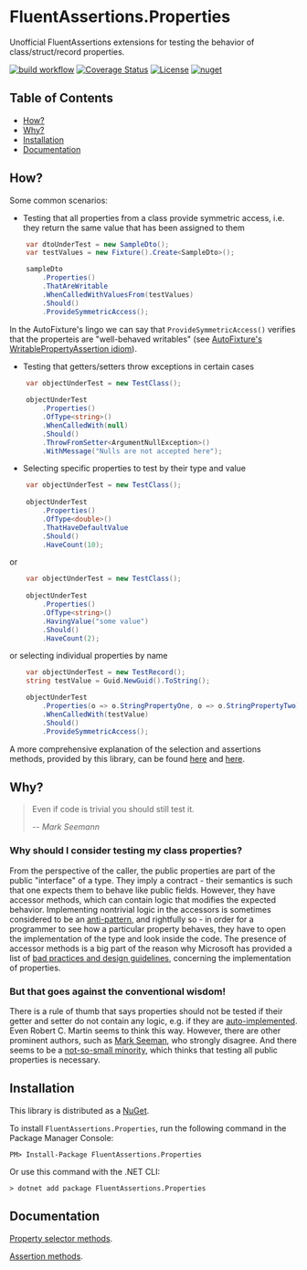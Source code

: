 # FluentAssertions.Properties

Unofficial FluentAssertions extensions for testing the behavior of class/struct/record properties.

[![build workflow](https://github.com/rsvilenov/FluentAssertions.Properties/actions/workflows/build.yml/badge.svg)](https://github.com/rsvilenov/FluentAssertions.Properties/actions/workflows/build.yml) 
[![Coverage Status](https://coveralls.io/repos/github/rsvilenov/FluentAssertions.Properties/badge.svg)](https://coveralls.io/github/rsvilenov/FluentAssertions.Properties)
[![License](https://img.shields.io/badge/License-Apache%202.0-blue.svg)](https://opensource.org/licenses/Apache-2.0) 
[![nuget](https://img.shields.io/nuget/v/FluentAssertions.Properties)](https://www.nuget.org/packages/FluentAssertions.Properties)

## Table of Contents  

- [How?](#How)
- [Why?](#Why)
- [Installation](#Installation)
- [Documentation](#Documentation)

## How?

Some common scenarios:

* Testing that all properties from a class provide symmetric access, i.e. they return the same value that has been assigned to them
```csharp
    var dtoUnderTest = new SampleDto();
    var testValues = new Fixture().Create<SampleDto>();

    sampleDto
        .Properties()
        .ThatAreWritable
        .WhenCalledWithValuesFrom(testValues)
        .Should()
        .ProvideSymmetricAccess();
```

In the AutoFixture's lingo we can say that `ProvideSymmetricAccess()` verifies that the properteis are "well-behaved writables" (see [AutoFixture's WritablePropertyAssertion idiom](http://www.shujaat.net/2013/05/writable-property-assertions-using.html)).

* Testing that getters/setters throw exceptions in certain cases

```csharp
    var objectUnderTest = new TestClass();
            
    objectUnderTest
        .Properties()
        .OfType<string>()
        .WhenCalledWith(null)
        .Should()
        .ThrowFromSetter<ArgumentNullException>()
        .WithMessage("Nulls are not accepted here");
```

* Selecting specific properties to test by their type and value

```csharp
    var objectUnderTest = new TestClass();
            
    objectUnderTest
        .Properties()
        .OfType<double>()
        .ThatHaveDefaultValue
        .Should()
        .HaveCount(10);
```

or
```csharp
    var objectUnderTest = new TestClass();
            
    objectUnderTest
        .Properties()
        .OfType<string>()
        .HavingValue("some value")
        .Should()
        .HaveCount(2);
```

or selecting individual properties by name
```csharp
    var objectUnderTest = new TestRecord();
    string testValue = Guid.NewGuid().ToString();

    objectUnderTest
        .Properties(o => o.StringPropertyOne, o => o.StringPropertyTwo)
        .WhenCalledWith(testValue)
        .Should()
        .ProvideSymmetricAccess();
```

A more comprehensive explanation of the selection and assertions methods, provided by this library, can be found [here](./Selectors.md) and [here](./Assertions.md).

## Why?

> Even if code is trivial you should still test it.
> 
> -- <cite>Mark Seemann</cite>

### Why should I consider testing my class properties?
From the perspective of the caller, the public properties are part of the public "interface" of a type. They imply a contract - their semantics is such that
one expects them to behave like public fields. However, they have accessor methods, 
which can contain logic that modifies the expected behavior. Implementing nontrivial logic in the accessors is sometimes considered
to be an [anti-pattern](https://www.codeproject.com/Tips/1069467/Asymmetric-Property-anti-pattern),
and rightfully so - in order for a programmer to see how a particular property behaves,
they have to open the implementation of the type and look inside the code. The presence of accessor
methods is a big part of the reason why Microsoft has provided a list of [bad practices and design guidelines](https://docs.microsoft.com/en-us/dotnet/standard/design-guidelines/property), concerning the implementation of properties.

### But that goes against the conventional wisdom!
There is a rule of thumb that says properties should not be tested if their getter and setter do not
contain any logic, e.g. if they are [auto-implemented](https://docs.microsoft.com/en-us/dotnet/csharp/programming-guide/classes-and-structs/auto-implemented-properties). Even Robert C. Martin seems to think this way. However, there are other prominent authors, such as [Mark Seeman](https://blog.ploeh.dk/2013/03/08/test-trivial-code/), who strongly disagree. And there seems to be a [not-so-small minority](https://stackoverflow.com/questions/18967697/should-you-unit-test-simple-properties), which thinks that testing all public properties is necessary.

## Installation
This library is distributed as a [NuGet](https://www.nuget.org/packages/FluentAssertions.Properties/).

To install `FluentAssertions.Properties`, run the following command in the Package Manager Console:

```
PM> Install-Package FluentAssertions.Properties
```
Or use this command with the .NET CLI:
```
> dotnet add package FluentAssertions.Properties
```

## Documentation

[Property selector methods](https://github.com/rsvilenov/FluentAssertions.Properties/blob/master/docs/Selectors.md).

[Assertion methods](https://github.com/rsvilenov/FluentAssertions.Properties/blob/master/docs/Assertions.md).
